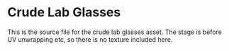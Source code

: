 # Crude Lab Glasses

This is the source file for the crude lab glasses asset. The stage is before UV unwrapping etc, so there is no texture included here.

